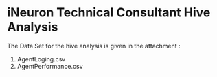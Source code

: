 # iNeuron Technical Consultant Hive Analysis

The Data Set for the hive analysis is given in the attachment : 
1) AgentLoging.csv
2) AgentPerformance.csv
